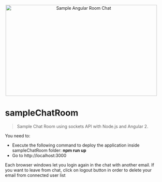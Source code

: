 <p align="center">
  <img src="src/assets/A2_node.pnge.png" alt="Sample Angular Room Chat" width="500" height="300"/>
</p>

# sampleChatRoom
> Sample Chat Room using sockets API with Node.js and Angular 2. 

You need to:
 
  - Execute the following command to deploy the application inside sampleChatRoom folder: **npm run up**
  - Go to http://localhost:3000

Each browser windows let you login again in the chat with another email.
If you want to leave from chat, click on logout button in order to delete your email from connected user list
